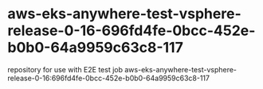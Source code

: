 # aws-eks-anywhere-test-vsphere-release-0-16-696fd4fe-0bcc-452e-b0b0-64a9959c63c8-117
repository for use with E2E test job aws-eks-anywhere-test-vsphere-release-0-16:696fd4fe-0bcc-452e-b0b0-64a9959c63c8-117
